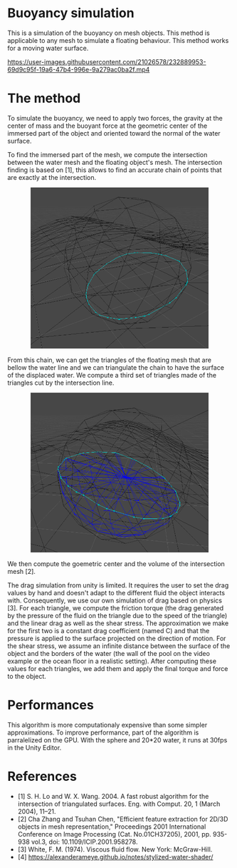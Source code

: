 # Buoyancy simulation

This is a simulation of the buoyancy on mesh objects. This method is applicable to any mesh to simulate a floating behaviour. This method works for a moving water surface.


https://user-images.githubusercontent.com/21026578/232889953-69d9c95f-19a6-47b4-996e-9a279ac0ba2f.mp4


# The method

To simulate the buoyancy, we need to apply two forces, the gravity at the center of mass and the buoyant force at the geometric center of the immersed part of the object and oriented toward the normal of the water surface.


To find the immersed part of the mesh, we compute the intersection between the water mesh and the floating object's mesh. The intersection finding is based on [1], this allows to find an accurate chain of points that are exactly at the intersection.

<p align="center">
    <img src="Images/intersectionLine.png" width="400">
</p>

From this chain, we can get the triangles of the floating mesh that are bellow the water line and we can triangulate the chain to have the surface of the displaced water. We compute a third set of triangles made of the triangles cut by the intersection line. 

<p align="center">
    <img src="Images/intersectionMesh.png" width="400">
</p>
We then compute the goemetric center and the volume of the intersection mesh [2].

The drag simulation from unity is limited. It requires the user to set the drag values by hand and doesn't adapt to the different fluid the object interacts with. Consequently, we use our own simulation of drag based on physics [3]. For each triangle, we compute the friction torque (the drag generated by the pressure of the fluid on the triangle due to the speed of the triangle) and the linear drag as well as the shear stress. The approximation we make for the first two is a constant drag coefficient (named C) and that the pressure is applied to the surface projected on the direction of motion. For the shear stress, we assume an infinite distance between the surface of the object and the borders of the water (the wall of the pool on the video example or the ocean floor in a realistic setting). After computing these values for each triangles, we add them and apply the final torque and force to the object.

# Performances

This algorithm is more computationaly expensive than some simpler approximations. To improve performance, part of the algorithm is parralelized on the GPU. With the sphere and 20\*20 water, it runs at 30fps in the Unity Editor.

# References

-   [1] S. H. Lo and W. X. Wang. 2004. A fast robust algorithm for the intersection of triangulated surfaces. Eng. with Comput. 20, 1 (March 2004), 11–21.
-   [2] Cha Zhang and Tsuhan Chen, "Efficient feature extraction for 2D/3D objects in mesh representation," Proceedings 2001 International Conference on Image Processing (Cat. No.01CH37205), 2001, pp. 935-938 vol.3, doi: 10.1109/ICIP.2001.958278.
-   [3] White, F. M. (1974). Viscous fluid flow. New York: McGraw-Hill.
-   [4] https://alexanderameye.github.io/notes/stylized-water-shader/
